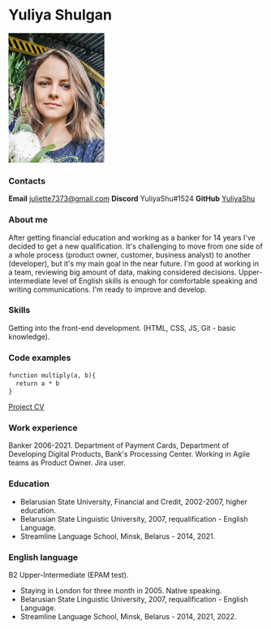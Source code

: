 # Yuliya Shulgan
![Yuliya's photo](assets/img/photo_small.jpg)
### Contacts
**Email** juliette7373@gmail.com
**Discord** YuliyaShu#1524
**GitHub** [YuliyaShu](https://github.com/YuliyaShu)
### About me
After getting financial education and working as a banker for 14 years I've decided to get a new qualification. It's challenging to move from one side of a whole process (product owner, customer, business analyst) to another (developer), but it's my main goal in the near future. I'm good at working in a team, reviewing big amount of data, making considered decisions. Upper-intermediate level of English skills is enough for comfortable speaking and writing communications. I'm ready to improve and develop.
### Skills
Getting into the front-end development. (HTML, CSS, JS, Git - basic knowledge).
### Code examples
```
function multiply(a, b){
  return a * b
}
```
[Project CV](https://github.com/YuliyaShu/rsschool-cv/tree/gh-pages)
### Work experience
Banker 2006-2021. Department of Payment Cards, Department of Developing Digital Products, Bank's Processing Center. Working in Agile teams as Product Owner. Jira user.
### Education
* Belarusian State University, Financial and Credit, 2002-2007, higher education.
* Belarusian State Linguistic University, 2007, requalification - English Language.
* Streamline Language School, Minsk, Belarus - 2014, 2021.
### English language
B2 Upper-Intermediate (EPAM test).
* Staying in London for three month in 2005. Native speaking.
* Belarusian State Linguistic University, 2007, requalification - English Language.
* Streamline Language School, Minsk, Belarus - 2014, 2021, 2022.